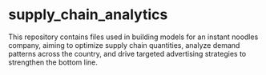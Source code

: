# supply_chain_analytics
This repository contains files used in building models for an instant noodles company, aiming to optimize supply chain quantities, analyze demand patterns across the country, and drive targeted advertising strategies to strengthen the bottom line.

